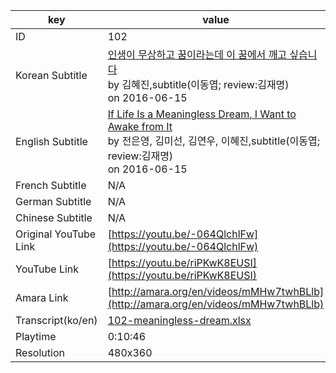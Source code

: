 |  key  |  value  |
|-------|---------|
| ID            | 102 |
| Korean Subtitle | [인생이 무상하고 꿈이라는데 이 꿈에서 깨고 싶습니다](https://github.com/jungtosociety/dharma-qna/raw/master/sub/102/ko-102-meaningless-dream.sbv)<br>by 김혜진,subtitle(이동엽; review:김재명)<br>on 2016-06-15<br>|
| English Subtitle | [If Life Is a Meaningless Dream, I Want to Awake from It](https://github.com/jungtosociety/dharma-qna/raw/master/sub/102/en-102-meaningless-dream.sbv)<br>by 전은영, 김미선, 김연우, 이혜진,subtitle(이동엽; review:김재명)<br>on 2016-06-15<br>|
| French Subtitle | N/A |
| German Subtitle | N/A |
| Chinese Subtitle | N/A |
| Original YouTube Link  | [https://youtu.be/-064QlchlFw](https://youtu.be/-064QlchlFw) |
| YouTube Link  | [https://youtu.be/riPKwK8EUSI](https://youtu.be/riPKwK8EUSI) |
| Amara Link    | [http://amara.org/en/videos/mMHw7twhBLlb](http://amara.org/en/videos/mMHw7twhBLlb) |
| Transcript(ko/en) | [102-meaningless-dream.xlsx](https://github.com/jungtosociety/dharma-qna/raw/master/sub/102/102-meaningless-dream.xlsx) |
| Playtime | 0:10:46 |
| Resolution | 480x360|
